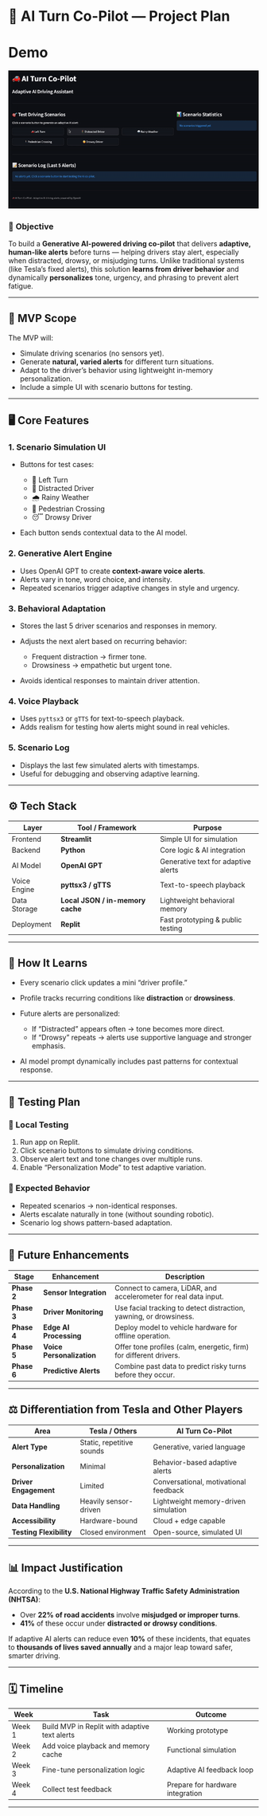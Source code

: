 # 🚗 AI Turn Co-Pilot — Project Plan

# Demo
![Demo](./demo.gif)

### 🎯 **Objective**

To build a **Generative AI-powered driving co-pilot** that delivers **adaptive, human-like alerts** before turns — helping drivers stay alert, especially when distracted, drowsy, or misjudging turns.
Unlike traditional systems (like Tesla’s fixed alerts), this solution **learns from driver behavior** and dynamically **personalizes** tone, urgency, and phrasing to prevent alert fatigue.

---

## 🧩 **MVP Scope**

The MVP will:

* Simulate driving scenarios (no sensors yet).
* Generate **natural, varied alerts** for different turn situations.
* Adapt to the driver’s behavior using lightweight in-memory personalization.
* Include a simple UI with scenario buttons for testing.

---

## 🖥️ **Core Features**

### 1. **Scenario Simulation UI**

* Buttons for test cases:

  * 🚗 Left Turn
  * 🚦 Distracted Driver
  * 🌧️ Rainy Weather
  * 🚶 Pedestrian Crossing
  * 😴 Drowsy Driver
* Each button sends contextual data to the AI model.

### 2. **Generative Alert Engine**

* Uses OpenAI GPT to create **context-aware voice alerts**.
* Alerts vary in tone, word choice, and intensity.
* Repeated scenarios trigger adaptive changes in style and urgency.

### 3. **Behavioral Adaptation**

* Stores the last 5 driver scenarios and responses in memory.
* Adjusts the next alert based on recurring behavior:

  * Frequent distraction → firmer tone.
  * Drowsiness → empathetic but urgent tone.
* Avoids identical responses to maintain driver attention.

### 4. **Voice Playback**

* Uses `pyttsx3` or `gTTS` for text-to-speech playback.
* Adds realism for testing how alerts might sound in real vehicles.

### 5. **Scenario Log**

* Displays the last few simulated alerts with timestamps.
* Useful for debugging and observing adaptive learning.

---

## ⚙️ **Tech Stack**

| Layer        | Tool / Framework                 | Purpose                             |
| ------------ | -------------------------------- | ----------------------------------- |
| Frontend     | **Streamlit**                    | Simple UI for simulation            |
| Backend      | **Python**                       | Core logic & AI integration         |
| AI Model     | **OpenAI GPT**                   | Generative text for adaptive alerts |
| Voice Engine | **pyttsx3 / gTTS**               | Text-to-speech playback             |
| Data Storage | **Local JSON / in-memory cache** | Lightweight behavioral memory       |
| Deployment   | **Replit**                       | Fast prototyping & public testing   |

---

## 🧠 **How It Learns**

* Every scenario click updates a mini “driver profile.”
* Profile tracks recurring conditions like **distraction** or **drowsiness**.
* Future alerts are personalized:

  * If “Distracted” appears often → tone becomes more direct.
  * If “Drowsy” repeats → alerts use supportive language and stronger emphasis.
* AI model prompt dynamically includes past patterns for contextual response.

---

## 🧪 **Testing Plan**

### 🧍 Local Testing

1. Run app on Replit.
2. Click scenario buttons to simulate driving conditions.
3. Observe alert text and tone changes over multiple runs.
4. Enable “Personalization Mode” to test adaptive variation.

### 🧩 Expected Behavior

* Repeated scenarios → non-identical responses.
* Alerts escalate naturally in tone (without sounding robotic).
* Scenario log shows pattern-based adaptation.

---

## 🚀 **Future Enhancements**

| Stage       | Enhancement               | Description                                                        |
| ----------- | ------------------------- | ------------------------------------------------------------------ |
| **Phase 2** | **Sensor Integration**    | Connect to camera, LiDAR, and accelerometer for real data input.   |
| **Phase 3** | **Driver Monitoring**     | Use facial tracking to detect distraction, yawning, or drowsiness. |
| **Phase 4** | **Edge AI Processing**    | Deploy model to vehicle hardware for offline operation.            |
| **Phase 5** | **Voice Personalization** | Offer tone profiles (calm, energetic, firm) for different drivers. |
| **Phase 6** | **Predictive Alerts**     | Combine past data to predict risky turns before they occur.        |

---

## ⚖️ **Differentiation from Tesla and Other Players**

| Area                    | Tesla / Others            | AI Turn Co-Pilot                      |
| ----------------------- | ------------------------- | ------------------------------------- |
| **Alert Type**          | Static, repetitive sounds | Generative, varied language           |
| **Personalization**     | Minimal                   | Behavior-based adaptive alerts        |
| **Driver Engagement**   | Limited                   | Conversational, motivational feedback |
| **Data Handling**       | Heavily sensor-driven     | Lightweight memory-driven simulation  |
| **Accessibility**       | Hardware-bound            | Cloud + edge capable                  |
| **Testing Flexibility** | Closed environment        | Open-source, simulated UI             |

---

## 📊 **Impact Justification**

According to the **U.S. National Highway Traffic Safety Administration (NHTSA)**:

* Over **22% of road accidents** involve **misjudged or improper turns**.
* **41%** of these occur under **distracted or drowsy conditions**.

If adaptive AI alerts can reduce even **10%** of these incidents, that equates to **thousands of lives saved annually** and a major leap toward safer, smarter driving.

---

## 🗓️ **Timeline**

| Week   | Task                                          | Outcome                          |
| ------ | --------------------------------------------- | -------------------------------- |
| Week 1 | Build MVP in Replit with adaptive text alerts | Working prototype                |
| Week 2 | Add voice playback and memory cache           | Functional simulation            |
| Week 3 | Fine-tune personalization logic               | Adaptive AI feedback loop        |
| Week 4 | Collect test feedback                         | Prepare for hardware integration |

---
